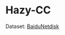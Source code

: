 # Hazy-CC
Dataset: [BaiduNetdisk](超链接 "https://pan.baidu.com/s/1UFl9lxcmU-lyhmOYgH-qvA?pwd=213k")


